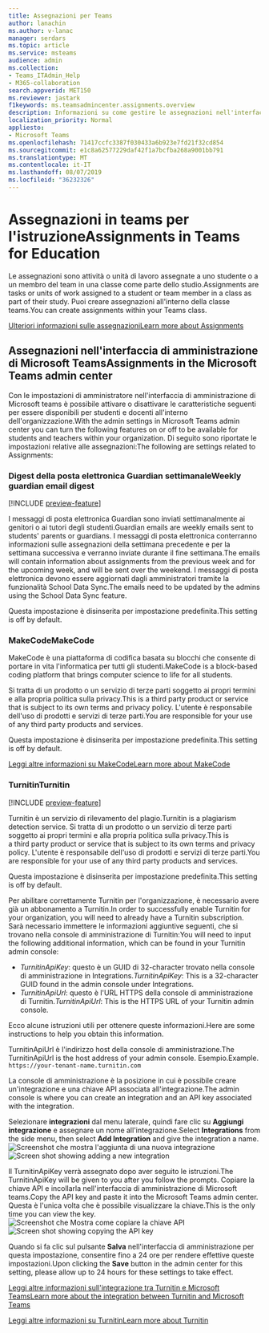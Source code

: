 ```yaml
---
title: Assegnazioni per Teams
author: lanachin
ms.author: v-lanac
manager: serdars
ms.topic: article
ms.service: msteams
audience: admin
ms.collection:
- Teams_ITAdmin_Help
- M365-collaboration
search.appverid: MET150
ms.reviewer: jastark
f1keywords: ms.teamsadmincenter.assignments.overview
description: Informazioni su come gestire le assegnazioni nell'interfaccia di amministrazione di Microsoft teams per l'istruzione.
localization_priority: Normal
appliesto:
- Microsoft Teams
ms.openlocfilehash: 71417ccfc3387f030433a6b923e7fd21f32cd854
ms.sourcegitcommit: e1c8a62577229daf42f1a7bcfba268a9001bb791
ms.translationtype: MT
ms.contentlocale: it-IT
ms.lasthandoff: 08/07/2019
ms.locfileid: "36232326"
---
```

# <a name="assignments-in-teams-for-education"></a><span data-ttu-id="098ea-103">Assegnazioni in teams per l'istruzione</span><span class="sxs-lookup"><span data-stu-id="098ea-103">Assignments in Teams for Education</span></span>

<span data-ttu-id="098ea-104">Le assegnazioni sono attività o unità di lavoro assegnate a uno studente o a un membro del team in una classe come parte dello studio.</span><span class="sxs-lookup"><span data-stu-id="098ea-104">Assignments are tasks or units of work assigned to a student or team member in a class as part of their study.</span></span> <span data-ttu-id="098ea-105">Puoi creare assegnazioni all'interno della classe teams.</span><span class="sxs-lookup"><span data-stu-id="098ea-105">You can create assignments within your Teams class.</span></span>

[<span data-ttu-id="098ea-106">Ulteriori informazioni sulle assegnazioni</span><span class="sxs-lookup"><span data-stu-id="098ea-106">Learn more about Assignments</span></span>](https://support.office.com/article/microsoft-teams-5aa4431a-8a3c-4aa5-87a6-b6401abea114?ui=en-US&rs=en-IE&ad=IE#ID0EAABAAA=Assignments)

## <a name="assignments-in-the-microsoft-teams-admin-center"></a><span data-ttu-id="098ea-107">Assegnazioni nell'interfaccia di amministrazione di Microsoft Teams</span><span class="sxs-lookup"><span data-stu-id="098ea-107">Assignments in the Microsoft Teams admin center</span></span>

<span data-ttu-id="098ea-108">Con le impostazioni di amministratore nell'interfaccia di amministrazione di Microsoft teams è possibile attivare o disattivare le caratteristiche seguenti per essere disponibili per studenti e docenti all'interno dell'organizzazione.</span><span class="sxs-lookup"><span data-stu-id="098ea-108">With the admin settings in Microsoft Teams admin center you can turn the following features on or off to be available for students and teachers within your organization.</span></span> <span data-ttu-id="098ea-109">Di seguito sono riportate le impostazioni relative alle assegnazioni:</span><span class="sxs-lookup"><span data-stu-id="098ea-109">The following are settings related to Assignments:</span></span>

<span data-ttu-id="098ea-110"><a name="#bkemaildigest"> </a></span><span class="sxs-lookup"><span data-stu-id="098ea-110"></span></span>
### <a name="weekly-guardian-email-digest"></a><span data-ttu-id="098ea-111">Digest della posta elettronica Guardian settimanale</span><span class="sxs-lookup"><span data-stu-id="098ea-111">Weekly guardian email digest</span></span>
[!INCLUDE [preview-feature](../includes/preview-feature.md)]

<span data-ttu-id="098ea-112">I messaggi di posta elettronica Guardian sono inviati settimanalmente ai genitori o ai tutori degli studenti.</span><span class="sxs-lookup"><span data-stu-id="098ea-112">Guardian emails are weekly emails sent to students' parents or guardians.</span></span> <span data-ttu-id="098ea-113">I messaggi di posta elettronica conterranno informazioni sulle assegnazioni della settimana precedente e per la settimana successiva e verranno inviate durante il fine settimana.</span><span class="sxs-lookup"><span data-stu-id="098ea-113">The emails will contain information about assignments from the previous week and for the upcoming week, and will be sent over the weekend.</span></span> <span data-ttu-id="098ea-114">I messaggi di posta elettronica devono essere aggiornati dagli amministratori tramite la funzionalità School Data Sync.</span><span class="sxs-lookup"><span data-stu-id="098ea-114">The emails need to be updated by the admins using the School Data Sync feature.</span></span>

<span data-ttu-id="098ea-115">Questa impostazione è disinserita per impostazione predefinita.</span><span class="sxs-lookup"><span data-stu-id="098ea-115">This setting is off by default.</span></span>

<span data-ttu-id="098ea-116"><a name="bkmakecode"> </a></span><span class="sxs-lookup"><span data-stu-id="098ea-116"></span></span>
### <a name="makecode"></a><span data-ttu-id="098ea-117">MakeCode</span><span class="sxs-lookup"><span data-stu-id="098ea-117">MakeCode</span></span>
<span data-ttu-id="098ea-118">MakeCode è una piattaforma di codifica basata su blocchi che consente di portare in vita l'informatica per tutti gli studenti.</span><span class="sxs-lookup"><span data-stu-id="098ea-118">MakeCode is a block-based coding platform that brings computer science to life for all students.</span></span> 

<span data-ttu-id="098ea-119">Si tratta di un prodotto o un servizio di terze parti soggetto ai propri termini e alla propria politica sulla privacy.</span><span class="sxs-lookup"><span data-stu-id="098ea-119">This is a third party product or service that is subject to its own terms and privacy policy.</span></span> <span data-ttu-id="098ea-120">L'utente è responsabile dell'uso di prodotti e servizi di terze parti.</span><span class="sxs-lookup"><span data-stu-id="098ea-120">You are responsible for your use of any third party products and services.</span></span>

<span data-ttu-id="098ea-121">Questa impostazione è disinserita per impostazione predefinita.</span><span class="sxs-lookup"><span data-stu-id="098ea-121">This setting is off by default.</span></span>

[<span data-ttu-id="098ea-122">Leggi altre informazioni su MakeCode</span><span class="sxs-lookup"><span data-stu-id="098ea-122">Learn more about MakeCode</span></span>](https://www.microsoft.com/makecode)

<span data-ttu-id="098ea-123"><a name="#turnitin"> </a></span><span class="sxs-lookup"><span data-stu-id="098ea-123"></span></span>
### <a name="turnitin"></a><span data-ttu-id="098ea-124">Turnitin</span><span class="sxs-lookup"><span data-stu-id="098ea-124">Turnitin</span></span>
[!INCLUDE [preview-feature](../includes/preview-feature.md)]

<span data-ttu-id="098ea-125">Turnitin è un servizio di rilevamento del plagio.</span><span class="sxs-lookup"><span data-stu-id="098ea-125">Turnitin is a plagiarism detection service.</span></span> <span data-ttu-id="098ea-126">Si tratta di un prodotto o un servizio di terze parti soggetto ai propri termini e alla propria politica sulla privacy.</span><span class="sxs-lookup"><span data-stu-id="098ea-126">This is a third party product or service that is subject to its own terms and privacy policy.</span></span> <span data-ttu-id="098ea-127">L'utente è responsabile dell'uso di prodotti e servizi di terze parti.</span><span class="sxs-lookup"><span data-stu-id="098ea-127">You are responsible for your use of any third party products and services.</span></span>

<span data-ttu-id="098ea-128">Questa impostazione è disinserita per impostazione predefinita.</span><span class="sxs-lookup"><span data-stu-id="098ea-128">This setting is off by default.</span></span>

<span data-ttu-id="098ea-129">Per abilitare correttamente Turnitin per l'organizzazione, è necessario avere già un abbonamento a Turnitin.</span><span class="sxs-lookup"><span data-stu-id="098ea-129">In order to successfully enable Turnitin for your organization, you will need to already have a Turnitin subscription.</span></span> <span data-ttu-id="098ea-130">Sarà necessario immettere le informazioni aggiuntive seguenti, che si trovano nella console di amministrazione di Turnitin:</span><span class="sxs-lookup"><span data-stu-id="098ea-130">You will need to input the following additional information, which can be found in your Turnitin admin console:</span></span>

  * <span data-ttu-id="098ea-131">_TurnitinApiKey_: questo è un GUID di 32-character trovato nella console di amministrazione in Integrations.</span><span class="sxs-lookup"><span data-stu-id="098ea-131">_TurnitinApiKey_: This is a 32-character GUID found in the admin console under Integrations.</span></span>
  * <span data-ttu-id="098ea-132">_TurnitinApiUrl_: questo è l'URL HTTPS della console di amministrazione di Turnitin.</span><span class="sxs-lookup"><span data-stu-id="098ea-132">_TurnitinApiUrl_: This is the HTTPS URL of your Turnitin admin console.</span></span>

<span data-ttu-id="098ea-133">Ecco alcune istruzioni utili per ottenere queste informazioni.</span><span class="sxs-lookup"><span data-stu-id="098ea-133">Here are some instructions to help you obtain this information.</span></span>

<span data-ttu-id="098ea-134">TurnitinApiUrl è l'indirizzo host della console di amministrazione.</span><span class="sxs-lookup"><span data-stu-id="098ea-134">The TurnitinApiUrl is the host address of your admin console.</span></span>
<span data-ttu-id="098ea-135">Esempio.</span><span class="sxs-lookup"><span data-stu-id="098ea-135">Example.</span></span> `https://your-tenant-name.turnitin.com`

<span data-ttu-id="098ea-136">La console di amministrazione è la posizione in cui è possibile creare un'integrazione e una chiave API associata all'integrazione.</span><span class="sxs-lookup"><span data-stu-id="098ea-136">The admin console is where you can create an integration and an API key associated with the integration.</span></span>

<span data-ttu-id="098ea-137">Selezionare **integrazioni** dal menu laterale, quindi fare clic su **Aggiungi integrazione** e assegnare un nome all'integrazione.</span><span class="sxs-lookup"><span data-stu-id="098ea-137">Select **Integrations** from the side menu, then select **Add Integration** and give the integration a name.</span></span>
<span data-ttu-id="098ea-138">![Screenshot che mostra l'aggiunta di una nuova integrazione](./educationImages/Assignments_mopo_turnitin2.png)</span><span class="sxs-lookup"><span data-stu-id="098ea-138">![Screen shot showing adding a new integration](./educationImages/Assignments_mopo_turnitin2.png)</span></span>

<span data-ttu-id="098ea-139">Il TurnitinApiKey verrà assegnato dopo aver seguito le istruzioni.</span><span class="sxs-lookup"><span data-stu-id="098ea-139">The TurnitinApiKey will be given to you after you follow the prompts.</span></span> <span data-ttu-id="098ea-140">Copiare la chiave API e incollarla nell'interfaccia di amministrazione di Microsoft teams.</span><span class="sxs-lookup"><span data-stu-id="098ea-140">Copy the API key and paste it into the Microsoft Teams admin center.</span></span>  <span data-ttu-id="098ea-141">Questa è l'unica volta che è possibile visualizzare la chiave.</span><span class="sxs-lookup"><span data-stu-id="098ea-141">This is the only time you can view the key.</span></span>
<span data-ttu-id="098ea-142">![Screenshot che Mostra come copiare la chiave API](./educationImages/Assignments_mopo_turnitin3.png)</span><span class="sxs-lookup"><span data-stu-id="098ea-142">![Screen shot showing copying the API key](./educationImages/Assignments_mopo_turnitin3.png)</span></span>

<span data-ttu-id="098ea-143">Quando si fa clic sul pulsante **Salva** nell'interfaccia di amministrazione per questa impostazione, consentire fino a 24 ore per rendere effettive queste impostazioni.</span><span class="sxs-lookup"><span data-stu-id="098ea-143">Upon clicking the **Save** button in the admin center for this setting, please allow up to 24 hours for these settings to take effect.</span></span>

[<span data-ttu-id="098ea-144">Leggi altre informazioni sull'integrazione tra Turnitin e Microsoft Teams</span><span class="sxs-lookup"><span data-stu-id="098ea-144">Learn more about the integration between Turnitin and Microsoft Teams</span></span>](https://www.turnitin.com/products/feedback-studio/microsoft-teams-integration)

[<span data-ttu-id="098ea-145">Leggi altre informazioni su Turnitin</span><span class="sxs-lookup"><span data-stu-id="098ea-145">Learn more about Turnitin</span></span>](https://www.turnitin.com/)
